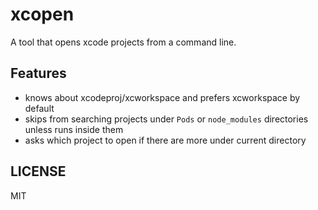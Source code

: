 # xcopen

A tool that opens xcode projects from a command line.

## Features

- knows about xcodeproj/xcworkspace and prefers xcworkspace by default
- skips from searching projects under `Pods` or `node_modules` directories unless runs inside them
- asks which project to open if there are more under current directory

## LICENSE

MIT
